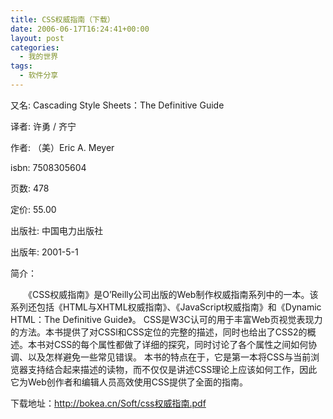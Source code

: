 ```yaml
---
title: CSS权威指南（下载）
date: 2006-06-17T16:24:41+00:00
layout: post
categories:
  - 我的世界
tags:
  - 软件分享
---
```


又名: Cascading Style Sheets：The Definitive Guide

译者: 许勇 / 齐宁

作者: （美）Eric A. Meyer

isbn: 7508305604

页数: 478

定价: 55.00

出版社: 中国电力出版社

出版年: 2001-5-1

简介：

　　《CSS权威指南》是O&#8217;Reilly公司出版的Web制作权威指南系列中的一本。该系列还包括《HTML与XHTML权威指南》、《JavaScript权威指南》和《Dynamic HTML：The Definitive Guide》。 CSS是W3C认可的用于丰富Web页视觉表现力的方法。本书提供了对CSSl和CSS定位的完整的描述，同时也给出了CSS2的概述。本书对CSS的每个属性都做了详细的探究，同时讨论了各个属性之间如何协调、以及怎样避免一些常见错误。 本书的特点在于，它是第一本将CSS与当前浏览器支持结合起来描述的读物，而不仅仅是讲述CSS理论上应该如何工作，因此它为Web创作者和编辑人员高效使用CSS提供了全面的指南。

下载地址：<http://bokea.cn/Soft/css权威指南.pdf>
